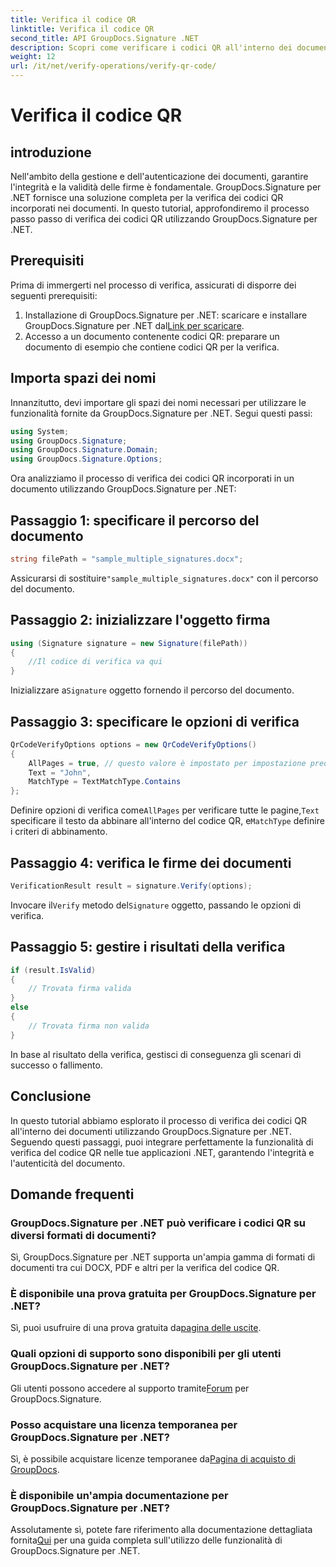 ```yaml
---
title: Verifica il codice QR
linktitle: Verifica il codice QR
second_title: API GroupDocs.Signature .NET
description: Scopri come verificare i codici QR all'interno dei documenti utilizzando GroupDocs.Signature per .NET. Tutorial completo con guida passo passo.
weight: 12
url: /it/net/verify-operations/verify-qr-code/
---
```


# Verifica il codice QR

## introduzione
Nell'ambito della gestione e dell'autenticazione dei documenti, garantire l'integrità e la validità delle firme è fondamentale. GroupDocs.Signature per .NET fornisce una soluzione completa per la verifica dei codici QR incorporati nei documenti. In questo tutorial, approfondiremo il processo passo passo di verifica dei codici QR utilizzando GroupDocs.Signature per .NET.
## Prerequisiti
Prima di immergerti nel processo di verifica, assicurati di disporre dei seguenti prerequisiti:
1.  Installazione di GroupDocs.Signature per .NET: scaricare e installare GroupDocs.Signature per .NET dal[Link per scaricare](https://releases.groupdocs.com/signature/net/).
2. Accesso a un documento contenente codici QR: preparare un documento di esempio che contiene codici QR per la verifica. 

## Importa spazi dei nomi
Innanzitutto, devi importare gli spazi dei nomi necessari per utilizzare le funzionalità fornite da GroupDocs.Signature per .NET. Segui questi passi:

```csharp
using System;
using GroupDocs.Signature;
using GroupDocs.Signature.Domain;
using GroupDocs.Signature.Options;
```


Ora analizziamo il processo di verifica dei codici QR incorporati in un documento utilizzando GroupDocs.Signature per .NET:
## Passaggio 1: specificare il percorso del documento
```csharp
string filePath = "sample_multiple_signatures.docx";
```
 Assicurarsi di sostituire`"sample_multiple_signatures.docx"` con il percorso del documento.
## Passaggio 2: inizializzare l'oggetto firma
```csharp
using (Signature signature = new Signature(filePath))
{
    //Il codice di verifica va qui
}
```
 Inizializzare a`Signature` oggetto fornendo il percorso del documento.
## Passaggio 3: specificare le opzioni di verifica
```csharp
QrCodeVerifyOptions options = new QrCodeVerifyOptions()
{
    AllPages = true, // questo valore è impostato per impostazione predefinita
    Text = "John",
    MatchType = TextMatchType.Contains
};
```
 Definire opzioni di verifica come`AllPages` per verificare tutte le pagine,`Text` specificare il testo da abbinare all'interno del codice QR, e`MatchType` definire i criteri di abbinamento.
## Passaggio 4: verifica le firme dei documenti
```csharp
VerificationResult result = signature.Verify(options);
```
 Invocare il`Verify` metodo del`Signature` oggetto, passando le opzioni di verifica.
## Passaggio 5: gestire i risultati della verifica
```csharp
if (result.IsValid)
{
    // Trovata firma valida
}
else
{
    // Trovata firma non valida
}
```
In base al risultato della verifica, gestisci di conseguenza gli scenari di successo o fallimento.

## Conclusione
In questo tutorial abbiamo esplorato il processo di verifica dei codici QR all'interno dei documenti utilizzando GroupDocs.Signature per .NET. Seguendo questi passaggi, puoi integrare perfettamente la funzionalità di verifica del codice QR nelle tue applicazioni .NET, garantendo l'integrità e l'autenticità del documento.
## Domande frequenti
### GroupDocs.Signature per .NET può verificare i codici QR su diversi formati di documenti?
Sì, GroupDocs.Signature per .NET supporta un'ampia gamma di formati di documenti tra cui DOCX, PDF e altri per la verifica del codice QR.
### È disponibile una prova gratuita per GroupDocs.Signature per .NET?
 Sì, puoi usufruire di una prova gratuita da[pagina delle uscite](https://releases.groupdocs.com/).
### Quali opzioni di supporto sono disponibili per gli utenti GroupDocs.Signature per .NET?
 Gli utenti possono accedere al supporto tramite[Forum](https://forum.groupdocs.com/c/signature/13) per GroupDocs.Signature.
### Posso acquistare una licenza temporanea per GroupDocs.Signature per .NET?
 Sì, è possibile acquistare licenze temporanee da[Pagina di acquisto di GroupDocs](https://purchase.groupdocs.com/temporary-license/).
### È disponibile un'ampia documentazione per GroupDocs.Signature per .NET?
 Assolutamente sì, potete fare riferimento alla documentazione dettagliata fornita[Qui](https://tutorials.groupdocs.com/signature/net/) per una guida completa sull'utilizzo delle funzionalità di GroupDocs.Signature per .NET.